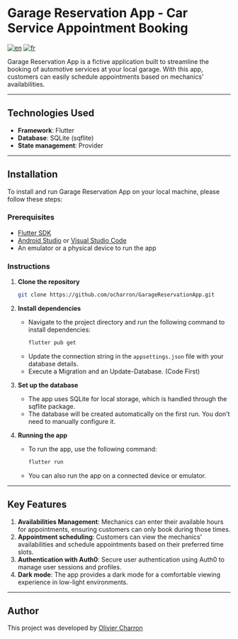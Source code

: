 # Garage Reservation App - Car Service Appointment Booking

[![en](https://img.shields.io/badge/lang-en-red.svg)](https://github.com/ocharron/GarageReservationApp/blob/main/README.md)
[![fr](https://img.shields.io/badge/lang-fr-blue.svg)](https://github.com/ocharron/GarageReservationApp/blob/main/README_fr.md)

Garage Reservation App is a fictive application built to streamline the booking of automotive services at your local garage. With this app, customers can easily schedule appointments based on mechanics' availabilities.

---

## Technologies Used

- **Framework**: Flutter
- **Database**: SQLite (sqflite)
- **State management**: Provider

---

## Installation

To install and run Garage Reservation App on your local machine, please follow these steps:

### Prerequisites

- [Flutter SDK](https://flutter.dev/docs/get-started/install)
- [Android Studio](https://developer.android.com/studio) or [Visual Studio Code](https://code.visualstudio.com/)
- An emulator or a physical device to run the app

### Instructions

1. **Clone the repository**
   ```bash
   git clone https://github.com/ocharron/GarageReservationApp.git
   ```

2. **Install dependencies**
   - Navigate to the project directory and run the following command to install dependencies:
     ```bash
     flutter pub get
     ```
   - Update the connection string in the `appsettings.json` file with your database details.
   - Execute a Migration and an Update-Database. (Code First)

3. **Set up the database**
   - The app uses SQLite for local storage, which is handled through the sqflite package.
   - The database will be created automatically on the first run. You don't need to manually configure it.

4. **Running the app**
   - To run the app, use the following command:
     ```bash
     flutter run
     ```
   - You can also run the app on a connected device or emulator.

---

## Key Features

1. **Availabilities Management**: Mechanics can enter their available hours for appointments, ensuring customers can only book during those times.
2. **Appointment scheduling**: Customers can view the mechanics' availabilities and schedule appointments based on their preferred time slots.
3. **Authentication with Auth0**: Secure user authentication using Auth0 to manage user sessions and profiles.
4. **Dark mode**: The app provides a dark mode for a comfortable viewing experience in low-light environments.

---

## Author

This project was developed by [Olivier Charron](https://github.com/ocharron)